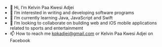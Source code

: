 - 👋 Hi, I’m Kelvin Paa Kwesi Adjei
- 👀 I’m interested in writing and developing software programs
- 🌱 I’m currently learning Java, JavaScript and Swift
- 💞️ I’m looking to collaborate on building web and iOS mobile applications related to sports and entertainmemt
- 📫 How to reach me kpkadjei@gmail.com or Kelvin Paa Kwesi Adjei on Facebook

<!---
kpkadjei1/kpkadjei1 is a ✨ special ✨ repository because its `README.md` (this file) appears on your GitHub profile.
You can click the Preview link to take a look at your changes.
--->
